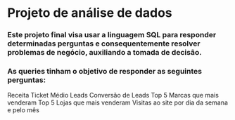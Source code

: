 # Projeto de análise de dados

### Este projeto final visa usar a linguagem SQL para responder determinadas perguntas e consequentemente resolver problemas de negócio, auxiliando a tomada de decisão.
### As queries tinham o objetivo de responder as seguintes perguntas:


Receita
Ticket Médio
Leads
Conversão de Leads
Top 5 Marcas que mais venderam
Top 5 Lojas que mais venderam
Visitas ao site por dia da semana e pelo mês
